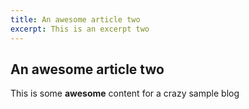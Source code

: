 ```yaml
---
title: An awesome article two
excerpt: This is an excerpt two
---
```


## An awesome article two

This is some **awesome** content for a crazy sample blog
